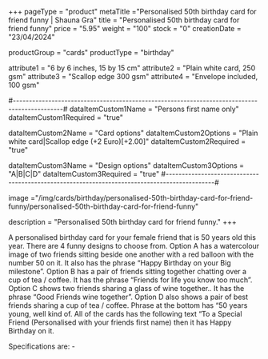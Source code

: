+++
pageType = "product"
metaTitle ="Personalised 50th birthday card for friend funny | Shauna Gra"
title = "Personalised 50th birthday card for friend funny"
price = "5.95"
weight = "100"
stock = "0"
creationDate = "23/04/2024"

productGroup = "cards"
productType = "birthday"

attribute1 = "6 by 6 inches, 15 by 15 cm" 
attribute2 = "Plain white card, 250 gsm"
attribute3 = "Scallop edge 300 gsm"
attribute4 = "Envelope included, 100 gsm"

#---------------------------------------------------------------------------------------------#
dataItemCustom1Name = "Persons first name only"
dataItemCustom1Required = "true"

dataItemCustom2Name = "Card options"
dataItemCustom2Options = "Plain white card|Scallop edge (+2 Euro)[+2.00]"
dataItemCustom2Required = "true"

dataItemCustom3Name = "Design options"
dataItemCustom3Options = "A|B|C|D"
dataItemCustom3Required = "true"
#---------------------------------------------------------------------------------------------#

image ="/img/cards/birthday/personalised-50th-birthday-card-for-friend-funny/personalised-50th-birthday-card-for-friend-funny"

description = "Personalised 50th birthday card for friend funny."
+++

A personalised birthday card for your female friend that is 50 years old this year. There are 4 funny designs to choose from. Option A has a watercolour image of two friends sitting beside one another with a red balloon with the number 50 on it. It also has the phrase “Happy Birthday on your Big milestone”. Option B has a pair of friends sitting together chatting over a cup of tea / coffee. It has the phrase “Friends for life you know too much”. Option C shows two friends sharing a glass of wine together.. It has the phrase “Good Friends wine together”. Option D also shows a pair of best friends sharing a cup of tea / coffee. Phrase at the bottom has “50 years young, well kind of. All of the cards has the following text “To a Special Friend (Personalised with your friends first name) then it has Happy Birthday on it.

Specifications are: -
